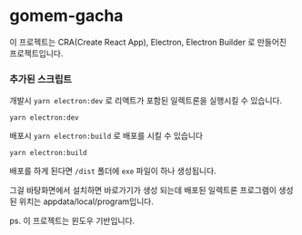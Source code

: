 # gomem-gacha

이 프로젝트는 CRA(Create React App), Electron, Electron Builder 로 만들어진 프로젝트입니다.

### 추가된 스크립트

개발시 `yarn electron:dev` 로 리액트가 포함된 일렉트론을 실행시킬 수 있습니다.
```
yarn electron:dev
```

배포시 `yarn electron:build` 로 배포를 시킬 수 있습니다
```
yarn electron:build
```

배포를 하게 된다면 `/dist` 폴더에 `exe` 파일이 하나 생성됩니다.

그걸 바탕화면에서 설치하면 바로가기가 생성 되는데
배포된 일렉트론 프로그램이 생성된 위치는 appdata/local/program입니다.

ps. 이 프로젝트는 윈도우 기반입니다.
